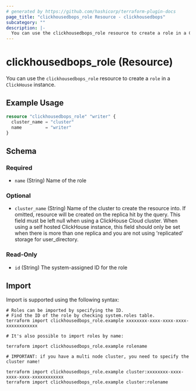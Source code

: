 ```yaml
---
# generated by https://github.com/hashicorp/terraform-plugin-docs
page_title: "clickhousedbops_role Resource - clickhousedbops"
subcategory: ""
description: |-
  You can use the clickhousedbops_role resource to create a role in a ClickHouse instance.
---
```


# clickhousedbops_role (Resource)

You can use the `clickhousedbops_role` resource to create a `role` in a `ClickHouse` instance.

## Example Usage

```terraform
resource "clickhousedbops_role" "writer" {
  cluster_name = "cluster"
  name         = "writer"
}
```

<!-- schema generated by tfplugindocs -->
## Schema

### Required

- `name` (String) Name of the role

### Optional

- `cluster_name` (String) Name of the cluster to create the resource into. If omitted, resource will be created on the replica hit by the query.
This field must be left null when using a ClickHouse Cloud cluster.
When using a self hosted ClickHouse instance, this field should only be set when there is more than one replica and you are not using 'replicated' storage for user_directory.

### Read-Only

- `id` (String) The system-assigned ID for the role

## Import

Import is supported using the following syntax:

```shell
# Roles can be imported by specifying the ID.
# Find the ID of the role by checking system.roles table.
terraform import clickhousedbops_role.example xxxxxxxx-xxxx-xxxx-xxxx-xxxxxxxxxxxx

# It's also possible to import roles by name:

terraform import clickhousedbops_role.example rolename

# IMPORTANT: if you have a multi node cluster, you need to specify the cluster name!

terraform import clickhousedbops_role.example cluster:xxxxxxxx-xxxx-xxxx-xxxx-xxxxxxxxxxxx
terraform import clickhousedbops_role.example cluster:rolename
```
